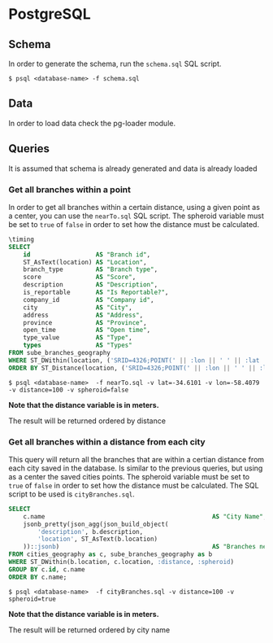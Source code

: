 # PostgreSQL 

## Schema

In order to generate the schema, run the ```schema.sql``` SQL script.

```
$ psql <database-name> -f schema.sql
```




## Data
In order to load data check the pg-loader module.




## Queries

It is assumed that schema is already generated and data is already loaded

### Get all branches within a point

In order to get all branches within a certain distance, using a given point as a center, you can use the ```nearTo.sql``` SQL script. The spheroid variable must be set to ```true``` of ```false``` in order to set how the distance must be calculated.

```sql
\timing
SELECT
    id                  AS "Branch id",
    ST_AsText(location) AS "Location",
    branch_type         AS "Branch type",
    score               AS "Score",
    description         AS "Description",
    is_reportable       AS "Is Reportable?",
    company_id          AS "Company id",
    city                AS "City",
    address             AS "Address",
    province            AS "Province",
    open_time           AS "Open time",
    type_value          AS "Type",
    types               AS "Types"
FROM sube_branches_geography
WHERE ST_DWithin(location, ('SRID=4326;POINT(' || :lon || ' ' || :lat || ')')::geography, :distance, :spheroid)
ORDER BY ST_Distance(location, ('SRID=4326;POINT(' || :lon || ' ' || :lat || ')')::geography, :spheroid);
```

```
$ psql <database-name>  -f nearTo.sql -v lat=-34.6101 -v lon=-58.4079 -v distance=100 -v spheroid=false
```

**Note that the distance variable is in meters.**

The result will be returned ordered by distance



### Get all branches within a distance from each city

This query will return all the branches that are within a certian distance from each city saved in the database. Is similar to the previous queries, but using as a center the saved cities points. The spheroid variable must be set to ```true``` of ```false``` in order to set how the distance must be calculated. The SQL script to be used is ```cityBranches.sql```.

```sql
SELECT
    c.name                                              AS "City Name",
    jsonb_pretty(json_agg(json_build_object(
        'description', b.description,
        'location', ST_AsText(b.location)
    ))::jsonb)                                          AS "Branches near"
FROM cities_geography as c, sube_branches_geography as b
WHERE ST_DWithin(b.location, c.location, :distance, :spheroid)
GROUP BY c.id, c.name
ORDER BY c.name;
```

```
$ psql <database-name>  -f cityBranches.sql -v distance=100 -v spheroid=true
```

**Note that the distance variable is in meters.**

The result will be returned ordered by city name

